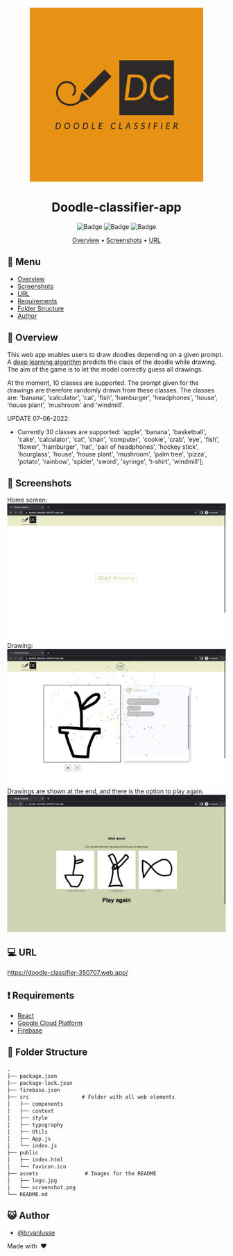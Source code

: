 <div align="center">

<img src="assets/doodle-classifier-app-logos.jpeg" alt="drawing" width="400"/> <br />

# Doodle-classifier-app

![Badge](https://img.shields.io/github/languages/code-size/bryanlusse/doodle-classifier-app)
![Badge](https://img.shields.io/github/languages/count/bryanlusse/doodle-classifier-app)
![Badge](https://img.shields.io/github/last-commit/bryanlusse/doodle-classifier-app)


[Overview](#scroll-overview)
•
[Screenshots](#rice_scene-screenshot)
•
[URL](#computer-url)
</div>

## :bookmark_tabs: Menu

- [Overview](#scroll-overview)
- [Screenshots](#rice_scene-screenshot)
- [URL](#computer-url)
- [Requirements](#exclamation-requirements)
- [Folder Structure](#open_file_folder-folder-structure)
- [Author](#smiley_cat-author)

## :scroll: Overview

This web app enables users to draw doodles depending on a given prompt. A [deep learning algorithm](https://github.com/bryanlusse/doodle-classifier) predicts the class of the doodle while drawing. The aim of the game is to let the model correctly guess all drawings.

At the moment, 10 classes are supported. The prompt given for the drawings are therefore randomly drawn from these classes. The classes are: 'banana', 'calculator', 'cat', 'fish', 'hamburger', 'headphones', 'house', 'house plant', 'mushroom' and 'windmill'.

UPDATE 07-06-2022:
- Currently 30 classes are supported: 'apple', 'banana', 'basketball', 'cake', 'calculator', 'cat', 'chair', 'computer', 'cookie', 'crab', 'eye', 'fish', 'flower', 'hamburger', 'hat', 'pair of headphones', 'hockey stick', 'hourglass', 'house', 'house plant', 'mushroom', 'palm tree', 'pizza', 'potato', 'rainbow', 'spider', 'sword', 'syringe', 't-shirt', 'windmill'];

## :rice_scene: Screenshots
Home screen:
![Logo](assets/screenshot1.png)
Drawing:
![Logo](assets/screenshot2.png)
Drawings are shown at the end, and there is the option to play again.
![Logo](assets/screenshot3.png)

## :computer: URL

https://doodle-classifier-350707.web.app/

## :exclamation: Requirements

- [React](https://reactjs.org/)
- [Google Cloud Platform](https://cloud.google.com/gcp/)
- [Firebase](https://firebase.google.com/)

## :open_file_folder: Folder Structure

```
.
├── package.json
├── package-lock.json
├── firebase.json
├── src                 # Folder with all web elements
│   ├── components
│   ├── context
│   ├── style
│   ├── typography
│   ├── Utils
│   ├── App.js
│   └── index.js
├── public
│   ├── index.html              
│   └── favicon.ico               
├── assets               # Images for the README
│   ├── logo.jpg
│   └── screenshot.png
└── README.md
```

## :smiley_cat: Author

- [@bryanlusse](https://github.com/bryanlusse)

Made with &nbsp;❤️&nbsp;